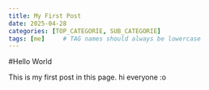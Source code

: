 ```yaml
---
title: My First Post
date: 2025-04-28
categories: [TOP_CATEGORIE, SUB_CATEGORIE]
tags: [me]     # TAG names should always be lowercase
---
```


#Hello World

This is my first post in this page. hi everyone :o